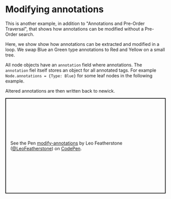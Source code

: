 # Modifying annotations

This is another example, in addition to "Annotations and Pre-Order Traversal", that shows how annotations can be modified without a Pre-Order search.

Here, we show show how annotations can be extracted and modified in a loop. We swap Blue an Green type annotations to Red and Yellow on a small tree.

All node objects have an `annotation` field where annotations. The `annotation` fiel itself stores an object for all annotated tags. For example `Node.annotations = {Type: Blue}` for some leaf nodes in the following example.

Altered annotations are then written back to newick.

<p class="codepen" data-height="300" data-theme-id="dark" data-default-tab="js" data-slug-hash="vYMrRKe" data-editable="true" data-user="LeoFeatherstone" style="height: 300px; box-sizing: border-box; display: flex; align-items: center; justify-content: center; border: 2px solid; margin: 1em 0; padding: 1em;">
  <span>See the Pen <a href="https://codepen.io/LeoFeatherstone/pen/vYMrRKe">
  modify-annotations</a> by Leo Featherstone (<a href="https://codepen.io/LeoFeatherstone">@LeoFeatherstone</a>)
  on <a href="https://codepen.io">CodePen</a>.</span>
</p>
<script async src="https://cpwebassets.codepen.io/assets/embed/ei.js"></script>